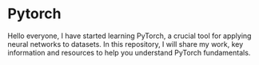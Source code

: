 # Pytorch
Hello everyone,  I have started learning PyTorch, a crucial tool for applying neural networks to datasets. In this repository, I will share my work, key information and resources to help you understand PyTorch fundamentals.
